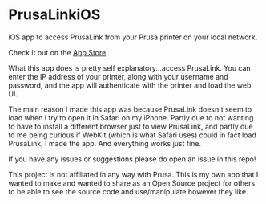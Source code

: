 # PrusaLinkiOS

iOS app to access PrusaLink from your Prusa printer on your local network.

Check it out on the [App Store](https://apps.apple.com/us/app/prusalinkios/id6467438508).

What this app does is pretty self explanatory...access PrusaLink. You can enter
the IP address of your printer, along with your username and password, and the
app will authenticate with the printer and load the web UI.

The main reason I made this app was because PrusaLink doesn't seem to load when
I try to open it in Safari on my iPhone. Partly due to not wanting to have to
install a different browser just to view PrusaLink, and partly due to me being
curious if WebKit (which is what Safari uses) could in fact load PrusaLink, I
made the app. And everything works just fine.

If you have any issues or suggestions please do open an issue in this repo!

This project is not affiliated in any way with Prusa. This is my own app that I
wanted to make and wanted to share as an Open Source project for others to be
able to see the source code and use/manipulate however they like.


